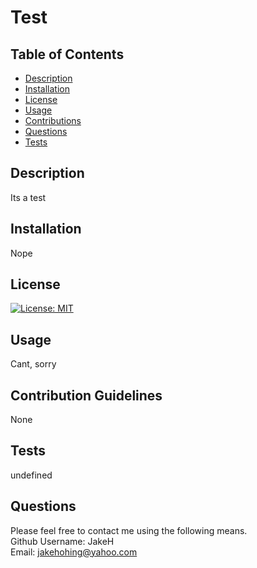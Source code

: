 # Test

## Table of Contents

* [Description](#description)
* [Installation](#installation)
* [License](#license)
* [Usage](#usage)
* [Contributions](#contributions)
* [Questions](#questions)
* [Tests](#tests)


## Description
Its a test

## Installation
Nope

## License  
[![License: MIT](https://img.shields.io/badge/License-MIT-yellow.svg)](https://opensource.org/licenses/MIT)

## Usage
Cant, sorry

## Contribution Guidelines
None

## Tests
undefined

## Questions
Please feel free to contact me using the following means.  
Github Username: JakeH   
Email: jakehohing@yahoo.com  
